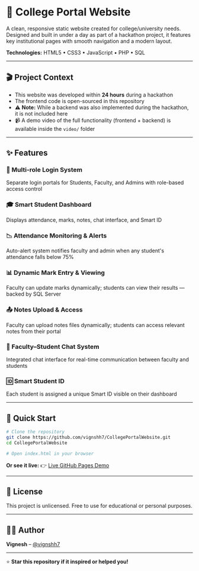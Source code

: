 # 🏫 College Portal Website

A clean, responsive static website created for college/university needs. Designed and built in under a day as part of a hackathon project, it features key institutional pages with smooth navigation and a modern layout.

**Technologies:** HTML5 • CSS3 • JavaScript • PHP • SQL

---

## 🎬 Project Context

- This website was developed within **24 hours** during a hackathon
- The frontend code is open-sourced in this repository
- ⚠️ **Note:** While a backend was also implemented during the hackathon, it is not included here
- 📹 A demo video of the full functionality (frontend + backend) is available inside the `video/` folder

---

## ✨ Features

### 🔐 Multi-role Login System
Separate login portals for Students, Faculty, and Admins with role-based access control

### 🎓 Smart Student Dashboard
Displays attendance, marks, notes, chat interface, and Smart ID

### 📉 Attendance Monitoring & Alerts
Auto-alert system notifies faculty and admin when any student's attendance falls below 75%

### 📊 Dynamic Mark Entry & Viewing
Faculty can update marks dynamically; students can view their results — backed by SQL Server

### 📤 Notes Upload & Access
Faculty can upload notes files dynamically; students can access relevant notes from their portal

### 💬 Faculty–Student Chat System
Integrated chat interface for real-time communication between faculty and students

### 🆔 Smart Student ID
Each student is assigned a unique Smart ID visible on their dashboard

---

## 🚀 Quick Start

```bash
# Clone the repository
git clone https://github.com/vignshh7/CollegePortalWebsite.git
cd CollegePortalWebsite

# Open index.html in your browser
```

**Or see it live:** 👉 [Live GitHub Pages Demo](https://github.com/vignshh7/CollegePortalWebsite)

---

## 📄 License

This project is unlicensed. Free to use for educational or personal purposes.

---

## 👨‍💻 Author

**Vignesh** – [@vignshh7](https://github.com/vignshh7)

---

⭐ **Star this repository if it inspired or helped you!**
